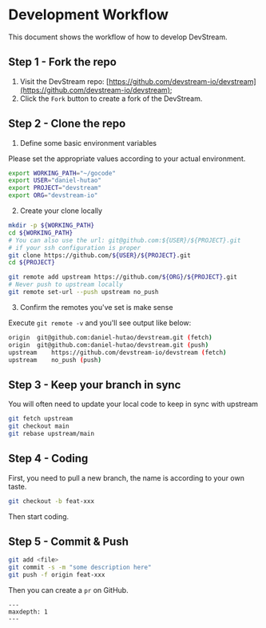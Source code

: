 # Development Workflow

This document shows the workflow of how to develop DevStream.

## Step 1 - Fork the repo

1. Visit the DevStream repo: [https://github.com/devstream-io/devstream](https://github.com/devstream-io/devstream);
2. Click the `Fork` button to create a fork of the DevStream.

## Step 2 - Clone the repo

1. Define some basic environment variables

Please set the appropriate values according to your actual environment.

```sh
export WORKING_PATH="~/gocode"
export USER="daniel-hutao"
export PROJECT="devstream"
export ORG="devstream-io"
```

2. Create your clone locally

```sh
mkdir -p ${WORKING_PATH}
cd ${WORKING_PATH}
# You can also use the url: git@github.com:${USER}/${PROJECT}.git
# if your ssh configuration is proper
git clone https://github.com/${USER}/${PROJECT}.git
cd ${PROJECT}

git remote add upstream https://github.com/${ORG}/${PROJECT}.git
# Never push to upstream locally
git remote set-url --push upstream no_push
```

3. Confirm the remotes you've set is make sense

Execute `git remote -v` and you'll see output like below:

```sh
origin	git@github.com:daniel-hutao/devstream.git (fetch)
origin	git@github.com:daniel-hutao/devstream.git (push)
upstream	https://github.com/devstream-io/devstream (fetch)
upstream	no_push (push)
```

## Step 3 - Keep your branch in sync

You will often need to update your local code to keep in sync with upstream

```sh
git fetch upstream
git checkout main
git rebase upstream/main
```

## Step 4 - Coding

First, you need to pull a new branch, the name is according to your own taste.

```sh
git checkout -b feat-xxx
```

Then start coding.

## Step 5 - Commit & Push

```sh
git add <file>
git commit -s -m "some description here"
git push -f origin feat-xxx
```

Then you can create a `pr` on GitHub.

```{toctree}
---
maxdepth: 1
---
```